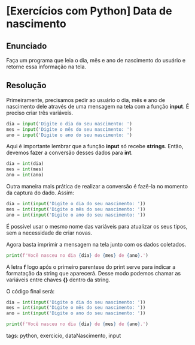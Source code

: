 # [Exercícios com Python] Data de nascimento

## Enunciado

Faça um programa que leia o dia, mês e ano de nascimento do usuário e retorne essa informação na tela.

## Resolução

Primeiramente, precisamos pedir ao usuário o dia, mês e ano de nascimento dele através de uma mensagem na tela com a função **input**. É preciso criar três variáveis.

```py
dia = input('Digite o dia do seu nascimento: ')
mes = input('Digite o mês do seu nascimento: ')
ano = input('Digite o ano do seu nascimento: ')
```

Aqui é importante lembrar que a função **input** só recebe **strings**. Então, devemos fazer a conversão desses dados para **int**.

```py
dia = int(dia)
mes = int(mes)
ano = int(ano)
```

Outra maneira mais prática de realizar a conversão é fazê-la no momento da captura do dado. Assim:

```py
dia = int(input('Digite o dia do seu nascimento: '))
mes = int(input('Digite o mês do seu nascimento: '))
ano = int(input('Digite o ano do seu nascimento: '))
```

É possível usar o mesmo nome das variáveis para atualizar os seus tipos, sem a necessidade de criar novas.

Agora basta imprimir a mensagem na tela junto com os dados coletados.

```py
print(f'Você nasceu no dia {dia} de {mes} de {ano}.')
```

A letra **f** logo após o primeiro parentese do print serve para indicar a formatação da string que aparecerá. Desse modo podemos chamar as variáveis entre chaves **{}** dentro da string.

O código final será:

```py
dia = int(input('Digite o dia do seu nascimento: '))
mes = int(input('Digite o mês do seu nascimento: '))
ano = int(input('Digite o ano do seu nascimento: '))

print(f'Você nasceu no dia {dia} de {mes} de {ano}.')
```

tags: python, exercicio, dataNascimento, input

